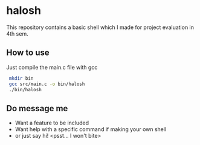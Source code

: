 # halosh
 This repository contains a basic shell which I made for project evaluation in 4th sem. 

## How to use
 Just compile the main.c file with gcc
 
```bash
 mkdir bin
 gcc src/main.c -o bin/halosh
 ./bin/halosh
```
 
## Do message me
 * Want a feature to be included
 * Want help with a specific command if making your own shell
 * or just say hi! <psst... I won't bite>
